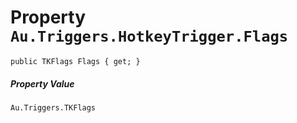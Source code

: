 # Property `Au.Triggers.HotkeyTrigger.Flags`

```
public TKFlags Flags { get; }
```

##### Property Value

`Au.Triggers.TKFlags`